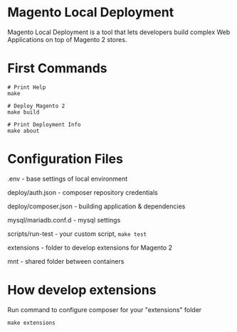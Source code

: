 # Magento Local Deployment

Magento Local Deployment is a tool that lets developers build complex Web Applications on top of Magento 2 stores.

# First Commands

```shell
# Print Help
make
```

```shell
# Deploy Magento 2
make build
```

```shell
# Print Deployment Info
make about
```

# Configuration Files

.env - base settings of local environment

deploy/auth.json - composer repository credentials

deploy/composer.json - building application & dependencies

mysql/mariadb.conf.d - mysql settings

scripts/run-test - your custom script, ```make test```

extensions - folder to develop extensions for Magento 2

mnt - shared folder between containers

# How develop extensions

Run command to configure composer for your "extensions" folder
```shell
make extensions
```

